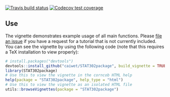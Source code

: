   <!-- badges: start -->
  [![Travis build status](https://travis-ci.com/caiwet/STAT302package.svg?branch=master)](https://travis-ci.com/caiwet/STAT302package)
  [![Codecov test coverage](https://codecov.io/gh/caiwet/STAT302package/branch/master/graph/badge.svg)](https://codecov.io/gh/caiwet/STAT302package?branch=master)
  <!-- badges: end -->
  
## Use

The vignette demonstrates example usage of all main functions. Please [file an issue](https://github.com/bryandmartin/corncob/issues) if you have a request for a tutorial that is not currently included. You can see the vignette by using the following code (note that this requires a TeX installation to view properly):


``` r
# install.packages("devtools")
devtools::install_github("caiwet/STAT302package", build_vignette = TRUE, build_opts = c())
library(STAT302package)
# Use this to view the vignette in the corncob HTML help
help(package = "STAT302package", help_type = "html")
# Use this to view the vignette as an isolated HTML file
utils::browseVignettes(package = "STAT302package")
```
